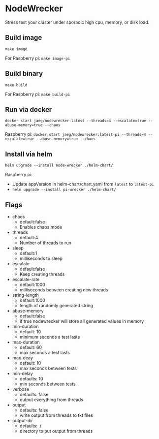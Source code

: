 # NodeWrecker
Stress test your cluster under sporadic high cpu, memory, or disk load. 

## Build image
`make image`

For Raspberry pi:
`make image-pi`

## Build binary
`make build`

For Raspberry pi:
`make build-pi`

## Run via docker
`docker start jaeg/nodewrecker:latest --threads=4 --escalate=true --abuse-memory=true --chaos`

Raspberry pi: 
`docker start jaeg/nodewrecker:latest-pi --threads=4 --escalate=true --abuse-memory=true --chaos`

## Install via helm
`helm upgrade --install node-wrecker ./helm-chart/`

Raspberry pi:
- Update appVersion in helm-chart/chart.yaml from `latest` to `latest-pi`
- `helm upgrade --install pi-wrecker ./helm-chart/ `

## Flags
- chaos
    - default:false
    - Enables chaos mode
- threads 
    - default:4
    - Number of threads to run
- sleep 
    - default:1
    - milliseconds to sleep
- escalate 
    - default:false
    - Keep creating threads
- escalate-rate 
    - default:1000
    - milliseconds between creating new threads
- string-length 
    - default:1000
    - length of randomly generated string
- abuse-memory
    - default:false
    - if true nodewrecker will store all generated values in memory
- min-duration
    - default: 10
    - minimum seconds a test lasts
- max-duration
    - default: 60
    - max seconds a test lasts
- max-deay
    - default: 10
    - max seconds between tests
- min-delay
    - defaults: 10
    - min seconds between tests
- verbose
    - defaults: false
    - output everything from threads
- output
    - defaults: false
    - write output from threads to txt files
- output-dir
    - defaults: ./
    - directory to put output from threads
